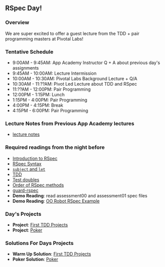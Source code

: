 ## RSpec Day!

### Overview

We are super excited to offer a guest lecture from the TDD + pair programming
masters at Pivotal Labs!

### Tentative Schedule

* 9:00AM - 9:45AM: App Academy Instructor Q + A about previous day's assignments
* 9:45AM - 10:00AM: Lecture Intermission
* 10:00AM - 10:30AM: Pivotal Labs Background Lecture + Q/A
* 10:30AM - 11:??AM: Pivot Led Lecture about TDD and RSpec
* 11:??AM - 12:00PM: Pair Programming
* 12:00PM - 1:15PM: Lunch
* 1:15PM - 4:00PM: Pair Programming
* 4:00PM - 4:15PM: Break
* 4:15PM - 6:00PM: Pair Programming

### Lecture Notes from Previous App Academy lectures

* [lecture notes](lecture_notes.md)

### Required readings from the night before

+ [Introduction to RSpec][intro-rspec]
+ [RSpec Syntax][rspec-syntax]
+ [`subject` and `let`][subject-and-let]
+ [TDD][intro-tdd]
+ [Test doubles][test-doubles]
+ [Order of RSpec methods][rspec-order]
+ [guard-rspec][guard-rspec]
+ **Demo Reading**: read assessment00 and assessment01 spec files
+ **Demo Reading**: [OO Robot RSpec Example][robot-demo]

### Day's Projects

+ **Project**: [First TDD Projects][first-tdd-projects]
+ **Project**: [Poker][poker-project]

### Solutions For Days Projects

+ **Warm Up Solution**: [First TDD Projects][first-tdd-solution]
+ **Poker Solution**: [Poker][poker-solution]

[intro-rspec]: ./rspec-tdd-readings/intro-rspec.md
[rspec-syntax]: ./rspec-tdd-readings/rspec-syntax.md
[intro-tdd]: ./rspec-tdd-readings/intro-tdd.md
[test-doubles]: ./rspec-tdd-readings/test-doubles.md
[subject-and-let]: ./rspec-tdd-readings/subject-and-let.md
[guard-rspec]: ./rspec-tdd-readings/guard-rspec.md
[rspec-order]: ./rspec-tdd-readings/rspec-order.md

[robot-demo]: ./rspec-tdd-readings/robot-rspec-demo

[first-tdd-projects]: ./TDD-warm-up/w2d3-first-tdd-projects.md
[poker-project]: ./TDD-poker/w2d3-poker.md
[first-tdd-solution]: ./TDD-warm-up/warm_up_solution
[poker-solution]: ./TDD-poker/solution
